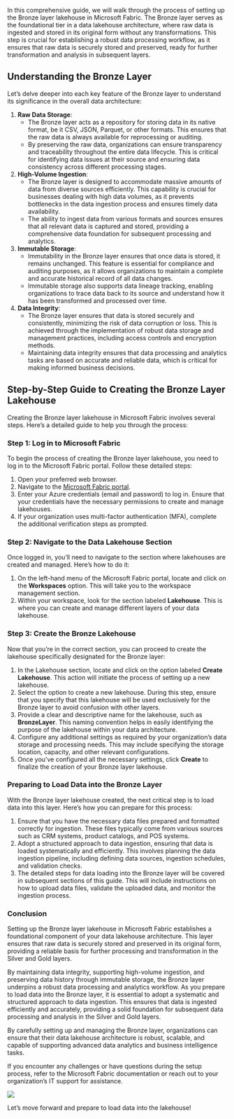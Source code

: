 In this comprehensive guide, we will walk through the process of setting up the Bronze layer lakehouse in Microsoft Fabric. The Bronze layer serves as the foundational tier in a data lakehouse architecture, where raw data is ingested and stored in its original form without any transformations. This step is crucial for establishing a robust data processing workflow, as it ensures that raw data is securely stored and preserved, ready for further transformation and analysis in subsequent layers.

## Understanding the Bronze Layer

Let’s delve deeper into each key feature of the Bronze layer to understand its significance in the overall data architecture:

1. **Raw Data Storage**:
    - The Bronze layer acts as a repository for storing data in its native format, be it CSV, JSON, Parquet, or other formats. This ensures that the raw data is always available for reprocessing or auditing.
    - By preserving the raw data, organizations can ensure transparency and traceability throughout the entire data lifecycle. This is critical for identifying data issues at their source and ensuring data consistency across different processing stages.
2. **High-Volume Ingestion**:
    - The Bronze layer is designed to accommodate massive amounts of data from diverse sources efficiently. This capability is crucial for businesses dealing with high data volumes, as it prevents bottlenecks in the data ingestion process and ensures timely data availability.
    - The ability to ingest data from various formats and sources ensures that all relevant data is captured and stored, providing a comprehensive data foundation for subsequent processing and analytics.
3. **Immutable Storage**:
    - Immutability in the Bronze layer ensures that once data is stored, it remains unchanged. This feature is essential for compliance and auditing purposes, as it allows organizations to maintain a complete and accurate historical record of all data changes.
    - Immutable storage also supports data lineage tracking, enabling organizations to trace data back to its source and understand how it has been transformed and processed over time.
4. **Data Integrity**:
    - The Bronze layer ensures that data is stored securely and consistently, minimizing the risk of data corruption or loss. This is achieved through the implementation of robust data storage and management practices, including access controls and encryption methods.
    - Maintaining data integrity ensures that data processing and analytics tasks are based on accurate and reliable data, which is critical for making informed business decisions.

## Step-by-Step Guide to Creating the Bronze Layer Lakehouse

Creating the Bronze layer lakehouse in Microsoft Fabric involves several steps. Here’s a detailed guide to help you through the process:

### Step 1: Log in to Microsoft Fabric

To begin the process of creating the Bronze layer lakehouse, you need to log in to the Microsoft Fabric portal. Follow these detailed steps:

1. Open your preferred web browser.
2. Navigate to the [Microsoft Fabric portal](https://fabric.microsoft.com/).
3. Enter your Azure credentials (email and password) to log in. Ensure that your credentials have the necessary permissions to create and manage lakehouses.
4. If your organization uses multi-factor authentication (MFA), complete the additional verification steps as prompted.

### Step 2: Navigate to the Data Lakehouse Section

Once logged in, you’ll need to navigate to the section where lakehouses are created and managed. Here’s how to do it:

1. On the left-hand menu of the Microsoft Fabric portal, locate and click on the **Workspaces** option. This will take you to the workspace management section.
2. Within your workspace, look for the section labeled **Lakehouse**. This is where you can create and manage different layers of your data lakehouse.

### Step 3: Create the Bronze Lakehouse

Now that you’re in the correct section, you can proceed to create the lakehouse specifically designated for the Bronze layer:

1. In the Lakehouse section, locate and click on the option labeled **Create Lakehouse**. This action will initiate the process of setting up a new lakehouse.
2. Select the option to create a new lakehouse. During this step, ensure that you specify that this lakehouse will be used exclusively for the Bronze layer to avoid confusion with other layers.
3. Provide a clear and descriptive name for the lakehouse, such as **BronzeLayer**. This naming convention helps in easily identifying the purpose of the lakehouse within your data architecture.
4. Configure any additional settings as required by your organization’s data storage and processing needs. This may include specifying the storage location, capacity, and other relevant configurations.
5. Once you’ve configured all the necessary settings, click **Create** to finalize the creation of your Bronze layer lakehouse.

### Preparing to Load Data into the Bronze Layer

With the Bronze layer lakehouse created, the next critical step is to load data into this layer. Here’s how you can prepare for this process:

1. Ensure that you have the necessary data files prepared and formatted correctly for ingestion. These files typically come from various sources such as CRM systems, product catalogs, and POS systems.
2. Adopt a structured approach to data ingestion, ensuring that data is loaded systematically and efficiently. This involves planning the data ingestion pipeline, including defining data sources, ingestion schedules, and validation checks.
3. The detailed steps for data loading into the Bronze layer will be covered in subsequent sections of this guide. This will include instructions on how to upload data files, validate the uploaded data, and monitor the ingestion process.

### Conclusion

Setting up the Bronze layer lakehouse in Microsoft Fabric establishes a foundational component of your data lakehouse architecture. This layer ensures that raw data is securely stored and preserved in its original form, providing a reliable basis for further processing and transformation in the Silver and Gold layers.

By maintaining data integrity, supporting high-volume ingestion, and preserving data history through immutable storage, the Bronze layer underpins a robust data processing and analytics workflow. As you prepare to load data into the Bronze layer, it is essential to adopt a systematic and structured approach to data ingestion. This ensures that data is ingested efficiently and accurately, providing a solid foundation for subsequent data processing and analysis in the Silver and Gold layers.

By carefully setting up and managing the Bronze layer, organizations can ensure that their data lakehouse architecture is robust, scalable, and capable of supporting advanced data analytics and business intelligence tasks.

If you encounter any challenges or have questions during the setup process, refer to the Microsoft Fabric documentation or reach out to your organization’s IT support for assistance.

[![](https://media.licdn.com/dms/image/v2/D4D0DAQHNUXKSdPJ2Fw/learning-article-inline-scale_1000_2000/learning-article-inline-scale_1000_2000/0/1732559861429?e=1753772400&v=beta&t=tvcCMYNInu1_GdHn8FOLhAKxDY9ccWgQXWs_DHz_OEY)](https://media.licdn.com/dms/image/v2/D4D0DAQHNUXKSdPJ2Fw/learning-article-inline-scale_1000_2000/learning-article-inline-scale_1000_2000/0/1732559861429?e=1753772400&v=beta&t=tvcCMYNInu1_GdHn8FOLhAKxDY9ccWgQXWs_DHz_OEY)

Let’s move forward and prepare to load data into the lakehouse!